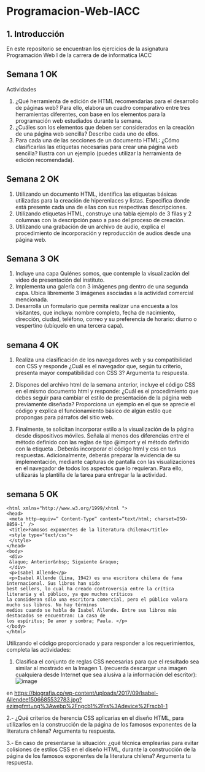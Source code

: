 # Programacion-Web-IACC

## 1. Introducción

En este repositorio se encuentran los ejercicios de la asignatura Programación Web I de la carrera de de informatica IACC

## Semana 1 OK

Actividades

1. ¿Qué herramienta de edición de HTML recomendarías para el desarrollo de páginas web? Para
ello, elabora un cuadro comparativo entre tres herramientas diferentes, con base en los
elementos para la programación web estudiados durante la semana.
2. ¿Cuáles son los elementos que deben ser considerados en la creación de una página web
sencilla? Describe cada uno de ellos.
3. Para cada una de las secciones de un documento HTML: ¿Cómo clasificarías las etiquetas
necesarias para crear una página web sencilla? Ilustra con un ejemplo (puedes utilizar la
herramienta de edición recomendada).

## Semana 2 OK

1. Utilizando un documento HTML, identifica las etiquetas básicas utilizadas para la creación de
hiperenlaces y listas. Especifica donde está presente cada una de ellas con sus respectivas
descripciones.
2. Utilizando etiquetas HTML, construye una tabla ejemplo de 3 filas y 2 columnas con la
descripción paso a paso del proceso de creación.
3. Utilizando una grabación de un archivo de audio, explica el procedimiento de incorporación y
reproducción de audios desde una página web.
 
 ## Semana 3 OK

1. Incluye una capa Quiénes somos, que contemple la visualización del video de presentación del
instituto.
2. Implementa una galería con 3 imágenes png dentro de una segunda capa. Ubica libremente 3
imágenes asociadas a la actividad comercial mencionada.
3. Desarrolla un formulario que permita realizar una encuesta a los visitantes, que incluya: nombre
completo, fecha de nacimiento, dirección, ciudad, teléfono, correo y su preferencia de horario:
diurno o vespertino (ubíquelo en una tercera capa). 

## semana 4 OK

1. Realiza una clasificación de los navegadores web y su compatibilidad con CSS y responde ¿Cuál
es el navegador que, según tu criterio, presenta mayor compatibilidad con CSS 3? Argumenta
tu respuesta.

2. Dispones del archivo html de la semana anterior, incluye el código CSS en el mismo documento
html y responde: ¿Cuál es el procedimiento que debes seguir para cambiar el estilo de
presentación de la página web previamente diseñada? Proporciona un ejemplo en el que se
aprecie el código y explica el funcionamiento básico de algún estilo que propongas para párrafos
del sitio web.

3. Finalmente, te solicitan incorporar estilo a la visualización de la página desde dispositivos
móviles. Señala al menos dos diferencias entre el método definido con las reglas de tipo
@import y el método definido con la etiqueta <link>.
Deberás incorporar el código html y css en tus respuestas. Adicionalmente, deberás preparar la
evidencia de su implementación, mediante capturas de pantalla con las visualizaciones en el navegador
de todos los aspectos que lo requieran. Para ello, utilizarás la plantilla de la tarea para entregar la  la
actividad.


## semana 5 OK


```
<html xmlns="http://www.w3.org/1999/xhtml ">
<head>
 <meta http-equiv=” Content-Type” content=”text/html; charset=ISO-8859-1″ />
 <title>Famosos exponentes de la literatura chilena</title>
 <style type="text/css">
 </style>
</head>
<body>
 <div>
 &laquo; Anterior&nbsp; Siguiente &raquo;
 </div>
 <p>Isabel Allende</p>
 <p>Isabel Allende (Lima, 1942) es una escritora chilena de fama internacional. Sus libros han sido
best sellers, lo cual ha creado controversia entre la crítica literaria y el público, ya que muchos críticos
la consideran sólo una escritora comercial, pero el público valora mucho sus libros. No hay términos
medios cuando se habla de Isabel Allende. Entre sus libros más destacados se encuentran: La casa de
los espíritus; De amor y sombra; Paula. </p>
</body>
</html>
```
Utilizando el código proporcionado y para responder a los requerimientos, completa las actividades:

1. Clasifica el conjunto de reglas CSS necesarias para que el resultado sea similar al mostrado en la
Imagen 1. (recuerda descargar una imagen cualquiera desde Internet que sea alusiva a la
información del escritor):
![image](https://user-images.githubusercontent.com/117374030/203621051-37ad4f68-66b6-4a6d-888f-1d7058d32b8f.png)

en https://biografia.co/wp-content/uploads/2017/09/Isabel-Allendee1506685532783.jpg?ezimgfmt=ng%3Awebp%2Fngcb1%2Frs%3Adevice%2Frscb1-1

2.- ¿Qué criterios de herencia CSS aplicarías en el diseño HTML, para utilizarlos en la construcción de la
página de los famosos exponentes de la literatura chilena? Argumenta tu respuesta.

3.- En caso de presentarse la situación: ¿qué técnica emplearías para evitar colisiones de estilos CSS en
el diseño HTML, durante la construcción de la página de los famosos exponentes de la literatura
chilena? Argumenta tu respuesta.

